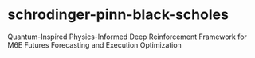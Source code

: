 # schrodinger-pinn-black-scholes
Quantum-Inspired Physics-Informed Deep Reinforcement Framework for M6E Futures Forecasting and Execution Optimization
